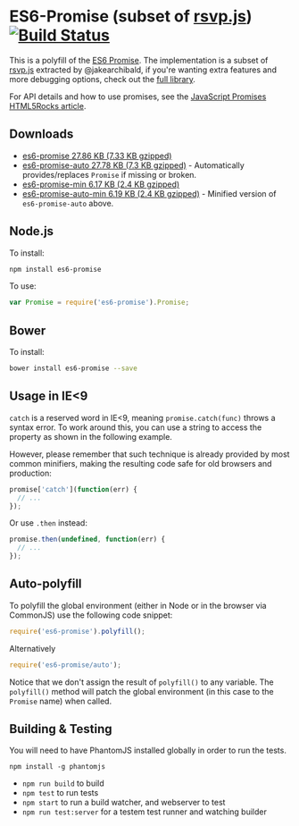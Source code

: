 # ES6-Promise (subset of [rsvp.js](https://github.com/tildeio/rsvp.js)) [![Build Status](https://travis-ci.org/stefanpenner/es6-promise.svg?branch=master)](https://travis-ci.org/stefanpenner/es6-promise)

This is a polyfill of the [ES6 Promise](http://people.mozilla.org/~jorendorff/es6-draft.html#sec-promise-constructor). The implementation is a subset of [rsvp.js](https://github.com/tildeio/rsvp.js) extracted by @jakearchibald, if you're wanting extra features and more debugging options, check out the [full library](https://github.com/tildeio/rsvp.js).

For API details and how to use promises, see the <a href="http://www.html5rocks.com/en/tutorials/es6/promises/">JavaScript Promises HTML5Rocks article</a>.

## Downloads

* [es6-promise 27.86 KB (7.33 KB gzipped)](https://raw.githubusercontent.com/stefanpenner/es6-promise/master/dist/es6-promise.js)
* [es6-promise-auto 27.78 KB (7.3 KB gzipped)](https://raw.githubusercontent.com/stefanpenner/es6-promise/master/dist/es6-promise.auto.js) - Automatically provides/replaces `Promise` if missing or broken.
* [es6-promise-min 6.17 KB (2.4 KB gzipped)](https://raw.githubusercontent.com/stefanpenner/es6-promise/master/dist/es6-promise.min.js)
* [es6-promise-auto-min 6.19 KB (2.4 KB gzipped)](https://raw.githubusercontent.com/stefanpenner/es6-promise/master/dist/es6-promise.auto.min.js) - Minified version of `es6-promise-auto` above.

## Node.js

To install:

```sh
npm install es6-promise
```

To use:

```js
var Promise = require('es6-promise').Promise;
```

## Bower

To install:

```sh
bower install es6-promise --save
```


## Usage in IE<9

`catch` is a reserved word in IE<9, meaning `promise.catch(func)` throws a syntax error. To work around this, you can use a string to access the property as shown in the following example.

However, please remember that such technique is already provided by most common minifiers, making the resulting code safe for old browsers and production:

```js
promise['catch'](function(err) {
  // ...
});
```

Or use `.then` instead:

```js
promise.then(undefined, function(err) {
  // ...
});
```

## Auto-polyfill

To polyfill the global environment (either in Node or in the browser via CommonJS) use the following code snippet:

```js
require('es6-promise').polyfill();
```

Alternatively

```js
require('es6-promise/auto');
```

Notice that we don't assign the result of `polyfill()` to any variable. The `polyfill()` method will patch the global environment (in this case to the `Promise` name) when called.

## Building & Testing

You will need to have PhantomJS installed globally in order to run the tests.

`npm install -g phantomjs`

* `npm run build` to build
* `npm test` to run tests
* `npm start` to run a build watcher, and webserver to test
* `npm run test:server` for a testem test runner and watching builder
